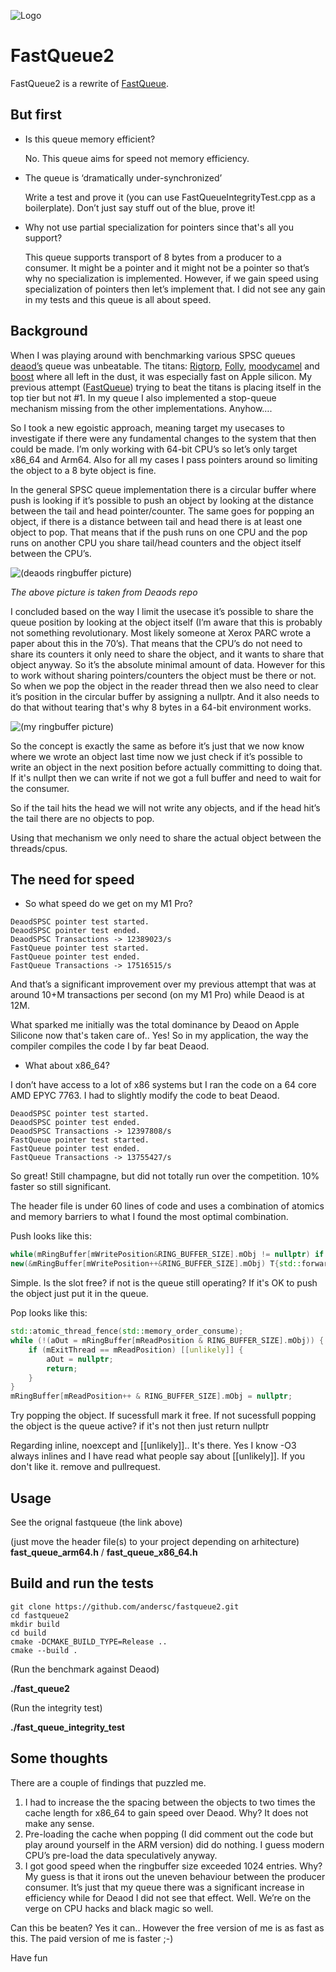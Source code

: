 ![Logo](fastqueue2.png)

# FastQueue2

FastQueue2 is a rewrite of [FastQueue](https://github.com/andersc/fastqueue). 

## But first

* Is this queue memory efficient?

	No. This queue aims for speed not memory efficiency.

* The queue is ‘dramatically under-synchronized’

	Write a test and prove it (you can use FastQueueIntegrityTest.cpp as a boilerplate). Don’t just say stuff out of the blue, prove it!

* Why not use partial specialization for pointers since that's all you support?

	This queue supports transport of 8 bytes from a producer to a consumer. It might be a pointer and it might not be a pointer so that’s why no specialization is implemented. However, if we gain speed using specialization of pointers then let’s implement that. I did not see any gain in my tests and this queue is all about speed.


## Background

When I was playing around with benchmarking various SPSC queues [deaod’s](https://github.com/andersc/fastqueue) queue was unbeatable. The titans: [Rigtorp](https://github.com/rigtorp/SPSCQueue), [Folly](https://github.com/facebook/folly/tree/main), [moodycamel](https://github.com/cameron314/concurrentqueue) and [boost](https://www.boost.org/doc/libs/1_66_0/doc/html/lockfree.html) where all left in the dust, it was especially fast on Apple silicon. My previous attempt ([FastQueue](https://github.com/andersc/fastqueue)) trying to beat the titans is placing itself in the top tier but not #1. In my queue I also implemented a stop-queue mechanism missing from the other implementations. Anyhow….

So I took a new egoistic approach, meaning target my usecases to investigate if there were any fundamental changes to the system that then could be made. I’m only working with 64-bit CPU’s so let’s only target x86_64 and Arm64. Also for all my cases I pass pointers around so limiting the object to a 8 byte object is fine.

In the general SPSC queue implementation there is a circular buffer where push is looking if it’s possible to push an object by looking at the distance between the tail and head pointer/counter. The same goes for popping an object, if there is a distance between tail and head there is at least one object to pop. That means that if the push runs on one CPU and the pop runs on another CPU you share tail/head counters and the object itself between the CPU’s. 

![(deaods ringbuffer picture)](ring_buffer_concept.png)

*The above picture is taken from Deaods repo*

I concluded based on the way I limit the usecase it’s possible to share the queue position by looking at the object itself (I’m aware that this is probably not something revolutionary. Most likely someone at Xerox PARC wrote a paper about this in the 70’s). That means that the CPU’s do not need to share its counters it only need to share the object, and it wants to share that object anyway. So it’s the absolute minimal amount of data. 
However for this to work without sharing pointers/counters the object must be there or not. So when we pop the object in the reader thread then we also need to clear it’s position in the circular buffer by assigning a nullptr. And it also needs to do that without tearing that's why 8 bytes in a 64-bit environment works.

![(my ringbuffer picture)](ringbuffer.png)

So the concept is exactly the same as before it’s just that we now know where we wrote an object last time now we just check if it’s possible to write an object in the next position before actually committing to doing that. If it's nullpt then we can write if not we got a full buffer and need to wait for the consumer.

So if the tail hits the head we will not write any objects, and if the head hit’s the tail there are no objects to pop.

Using that mechanism we only need to share the actual object between the threads/cpus.

## The need for speed

* So what speed do we get on my M1 Pro?

```
DeaodSPSC pointer test started.
DeaodSPSC pointer test ended.
DeaodSPSC Transactions -> 12389023/s
FastQueue pointer test started.
FastQueue pointer test ended.
FastQueue Transactions -> 17516515/s
```

And that’s a significant improvement over my previous attempt that was at around 10+M transactions per second (on my M1 Pro) while Deaod is at 12M.

What sparked me initially was the total dominance by Deaod on Apple Silicone now that's taken care of.. Yes! So in my application, the way the compiler compiles the code I by far beat Deaod. 

* What about x86_64?  

I don’t have access to a lot of x86 systems but I ran the code on a 64 core AMD EPYC 7763. I had to slightly modify the code to beat Deaod.

```
DeaodSPSC pointer test started.
DeaodSPSC pointer test ended.
DeaodSPSC Transactions -> 12397808/s
FastQueue pointer test started.
FastQueue pointer test ended.
FastQueue Transactions -> 13755427/s
```

So great! Still champagne, but did not totally run over the competition. 10% faster so still significant. 

The header file is under 60 lines of code and uses a combination of atomics and memory barriers to what I found the most optimal combination.

Push looks like this:

```cpp
while(mRingBuffer[mWritePosition&RING_BUFFER_SIZE].mObj != nullptr) if (mExitThreadSemaphore) [[unlikely]] return;
new(&mRingBuffer[mWritePosition++&RING_BUFFER_SIZE].mObj) T{std::forward<Args>(args)...};
```
Simple. Is the slot free? if not is the queue still operating?
If it's OK to push the object just put it in the queue.

Pop looks like this:

```cpp
std::atomic_thread_fence(std::memory_order_consume);
while (!(aOut = mRingBuffer[mReadPosition & RING_BUFFER_SIZE].mObj)) {
    if (mExitThread == mReadPosition) [[unlikely]] {
        aOut = nullptr;
        return;
    }
}
mRingBuffer[mReadPosition++ & RING_BUFFER_SIZE].mObj = nullptr;
```
Try popping the object. If sucessfull mark it free.
If not sucessfull popping the object is the queue active?
if it's not then just return nullptr


Regarding inline, noexcept and [[unlikely]].. It's there. Yes I know -O3 always inlines and I have read what people say about [[unlikely]].
If you don't like it. remove and pullrequest.

## Usage

See the orignal fastqueue (the link above)

(just move the header file(s) to your project depending on arhitecture)
**fast_queue_arm64.h** / **fast_queue_x86_64.h**

## Build and run the tests

```
git clone https://github.com/andersc/fastqueue2.git
cd fastqueue2 
mkdir build
cd build
cmake -DCMAKE_BUILD_TYPE=Release ..
cmake --build .
```

(Run the benchmark against Deaod)

**./fast_queue2**

(Run the integrity test)

**./fast_queue_integrity_test**


## Some thoughts
There are a couple of findings that puzzled me. 

1.	I had to increase the the spacing between the objects to two times the cache length for x86_64 to gain speed over Deaod. Why? It does not make any sense.
2.	Pre-loading the cache when popping (I did comment out the code but play around yourself in the ARM version) did do nothing. I guess modern CPU’s pre-load the data speculatively anyway.
3.	I got good speed when the ringbuffer size exceeded 1024 entries. Why? My guess is that it irons out the uneven behaviour between the producer consumer. It’s just that my queue there was a significant increase in efficiency while for Deaod I did not see that effect. Well. We’re on the verge on CPU hacks and black magic so well. 

Can this be beaten? Yes it can.. However the free version of me is as fast as this. The paid version of me is faster ;-)

Have fun 

